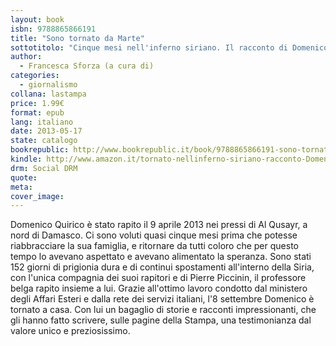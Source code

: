 ```yaml
---
layout: book
isbn: 9788865866191
title: "Sono tornato da Marte"
sottotitolo: "Cinque mesi nell'inferno siriano. Il racconto di Domenico Quirico"
author:
  - Francesca Sforza (a cura di) 
categories:
  - giornalismo
collana: lastampa
price: 1.99€
format: epub
lang: italiano
date: 2013-05-17
state: catalogo
bookrepublic: http://www.bookrepublic.it/book/9788865866191-sono-tornato-da-marte-cinque-mesi-nellinferno-siriano-il-racconto-di-domenico-quirico/
kindle: http://www.amazon.it/tornato-nellinferno-siriano-racconto-Domenico-ebook/dp/B00F46H19S/
drm: Social DRM
quote:
meta:
cover_image:
---
```

Domenico Quirico è stato rapito il 9 aprile 2013 nei pressi di Al Qusayr, a nord di Damasco. Ci sono voluti quasi cinque mesi prima che potesse riabbracciare la sua famiglia, e ritornare da tutti coloro che per questo tempo lo avevano aspettato e avevano alimentato la speranza. Sono stati 152 giorni di prigionia dura e di continui spostamenti all'interno della Siria, con l'unica compagnia dei suoi rapitori e di Pierre Piccinin, il professore belga rapito insieme a lui. Grazie all'ottimo lavoro condotto dal ministero degli Affari Esteri e dalla rete dei servizi italiani, l'8 settembre Domenico è tornato a casa. Con lui un bagaglio di storie e racconti impressionanti, che gli hanno fatto scrivere, sulle pagine della Stampa, una testimonianza dal valore unico e preziosissimo.

